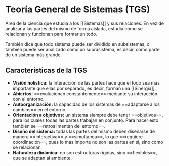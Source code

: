 # Teoría General de Sistemas (TGS)

Área de la ciencia que estudia a los [[Sistemas]] y sus relaciones. En vez de analizar a las partes del mismo de forma aislada, estudia cómo se relacionan y funcionan para formar un todo.

También dice que todo sistema puede ser dividido en subsistemas, o también puede ser analizado como un suprasistema, es decir, como parte de un sistema más grande.

## Características de la TGS

- **Visión holística:** la interacción de las partes hace que el todo sea más importante que ellas por separado, es decir, forman una [[Sinergia]].
- **Abiertos:** ==evolucionan constantemente== mediante su interacción con el entorno.
- **Autoorganización:** la capacidad de los sistemas de ==adaptarse a los cambios== en el entorno.
- **Orientación a objetivos:** un sistema siempre debe tener ==objetivos==, para los cuales todas las partes trabajan en conjunto. Para hacer esto también se ==retroalimentan del entorno==.
- **Diseño del sistema:** todas las partes del mismo deben diseñarse de manera ==interactiva== y ==simultanea==, lo que ==requiere coordinación==, pues lo más importe no son las partes en sí, sino como se relacionan.
- **Naturaleza dinámica:** no son estructuras rígidas, sino ==flexibles==, que se adaptan al ambiente.

